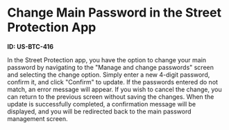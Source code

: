 # Change Main Password in the Street Protection App

**ID: US-BTC-416**

In the Street Protection app, you have the option to change your main password by navigating to the "Manage and change passwords" screen and selecting the change option. Simply enter a new 4-digit password, confirm it, and click "Confirm" to update. If the passwords entered do not match, an error message will appear. If you wish to cancel the change, you can return to the previous screen without saving the changes. When the update is successfully completed, a confirmation message will be displayed, and you will be redirected back to the main password management screen.
